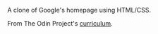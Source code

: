 A clone of Google's homepage using HTML/CSS.

From The Odin Project's [curriculum](http://www.theodinproject.com/courses/web-development-101/lessons/html-css).